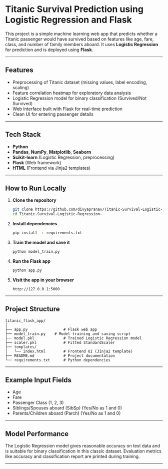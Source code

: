 # Titanic Survival Prediction using Logistic Regression and Flask

This project is a simple machine learning web app that predicts whether a Titanic passenger would have survived based on features like age, fare, class, and number of family members aboard. It uses **Logistic Regression** for prediction and is deployed using **Flask**.

---

## Features

- Preprocessing of Titanic dataset (missing values, label encoding, scaling)
- Feature correlation heatmap for exploratory data analysis
- Logistic Regression model for binary classification (Survived/Not Survived)
- Web interface built with Flask for real-time prediction
- Clean UI for entering passenger details

---

## Tech Stack

- **Python**
- **Pandas**, **NumPy**, **Matplotlib**, **Seaborn**
- **Scikit-learn** (Logistic Regression, preprocessing)
- **Flask** (Web framework)
- **HTML** (Frontend via Jinja2 templates)

---

## How to Run Locally

1. **Clone the repository**
   ```bash
   git clone https://github.com/divyapranav/Titanic-Survival-Logistic-Regression-.git
   cd Titanic-Survival-Logistic-Regression-
   ```

2. **Install dependencies**
   ```bash
   pip install -r requirements.txt
   ```

3. **Train the model and save it**
   ```bash
   python model_train.py
   ```

4. **Run the Flask app**
   ```bash
   python app.py
   ```

5. **Visit the app in your browser**
   ```
   http://127.0.0.1:5000
   ```

---

## Project Structure

```
titanic_flask_app/
│
├── app.py                # Flask web app
├── model_train.py    # Model training and saving script
├── model.pkl             # Trained Logistic Regression model
├── scaler.pkl            # Fitted StandardScaler
├── templates/
│   └── index.html        # Frontend UI (Jinja2 template)
├── README.md             # Project documentation
└── requirements.txt      # Python dependencies
```

---

## Example Input Fields

- Age
- Fare
- Passenger Class (1, 2, 3)
- Siblings/Spouses aboard (SibSp) (Yes/No as 1 and 0)
- Parents/Children aboard (Parch) (Yes/No as 1 and 0)

---

## Model Performance

The Logistic Regression model gives reasonable accuracy on test data and is suitable for binary classification in this classic dataset. Evaluation metrics like accuracy and classification report are printed during training.

---